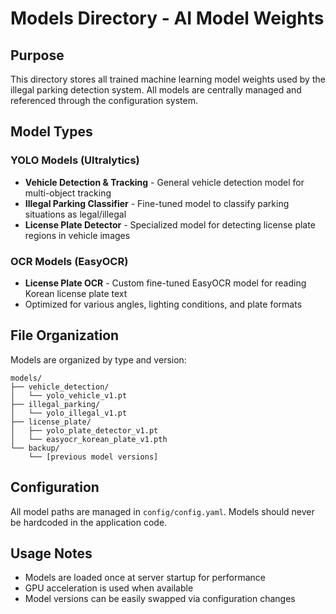 # Models Directory - AI Model Weights

## Purpose
This directory stores all trained machine learning model weights used by the illegal parking detection system. All models are centrally managed and referenced through the configuration system.

## Model Types

### YOLO Models (Ultralytics)
- **Vehicle Detection & Tracking** - General vehicle detection model for multi-object tracking
- **Illegal Parking Classifier** - Fine-tuned model to classify parking situations as legal/illegal
- **License Plate Detector** - Specialized model for detecting license plate regions in vehicle images

### OCR Models (EasyOCR)
- **License Plate OCR** - Custom fine-tuned EasyOCR model for reading Korean license plate text
- Optimized for various angles, lighting conditions, and plate formats

## File Organization
Models are organized by type and version:
```
models/
├── vehicle_detection/
│   └── yolo_vehicle_v1.pt
├── illegal_parking/
│   └── yolo_illegal_v1.pt
├── license_plate/
│   ├── yolo_plate_detector_v1.pt
│   └── easyocr_korean_plate_v1.pth
└── backup/
    └── [previous model versions]
```

## Configuration
All model paths are managed in `config/config.yaml`. Models should never be hardcoded in the application code.

## Usage Notes
- Models are loaded once at server startup for performance
- GPU acceleration is used when available
- Model versions can be easily swapped via configuration changes